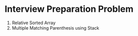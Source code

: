 # Interview Preparation Problem
1. Relative Sorted Array
2. Multiple Matching Parenthesis using Stack

